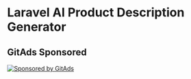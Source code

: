# Laravel AI Product Description Generator

<!-- GitAds-Verify: PPJ8J1N66Z4XFVG2B1B2ALK66L28CMYZ -->

## GitAds Sponsored

[![Sponsored by GitAds](https://gitads.dev/v1/ad-serve?source=waleedrehman31/laravel-ai-product-description-generator@github)](https://gitads.dev/v1/ad-track?source=waleedrehman31/laravel-ai-product-description-generator@github)
